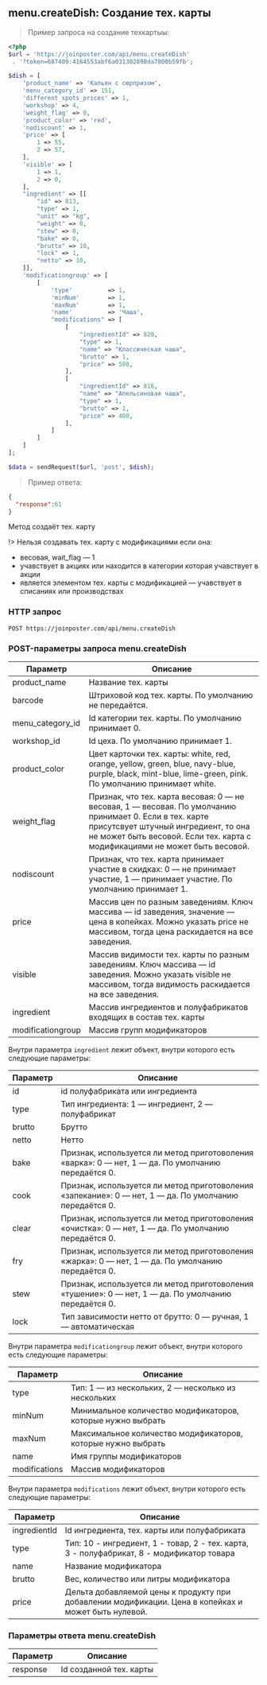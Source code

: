 ## menu.createDish: Создание тех. карты

> Пример запроса на создание техкартыы:

```php
<?php
$url = 'https://joinposter.com/api/menu.createDish'
 . '?token=687409:4164553abf6a031302898da7800b59fb';

$dish = [
    'product_name' => 'Кальян с сюрпризом',
    'menu_category_id' => 151,
    'different_spots_prices' => 1,
    'workshop' => 4,
    'weight_flag' => 0,
    'product_color' => 'red',
    'nodiscount' => 1,
    'price' => [
        1 => 55,
        2 => 57,
    ],
    'visible' => [
        1 => 1,
        2 => 0,
    ],
    "ingredient" => [[
        "id" => 813,
        "type" => 1,
        "unit" => "kg",
        "weight" => 0,
        "stew" => 0,
        "bake" => 0,
        "brutto" => 10,
        "lock" => 1,
        "netto" => 10,
    ]],
    'modificationgroup' => [
        [
            'type'          => 1,
            'minNum'        => 1,
            'maxNum'        => 1,
            'name'          => 'Чаша',
            "modifications" => [
                [
                    "ingredientId" => 820,
                    "type" => 1,
                    "name" => "Классическая чаша",
                    "brutto" => 1,
                    "price" => 500,
                ],
                [
                    "ingredientId" => 816,
                    "name" => "Апельсиновая чаша",
                    "type" => 1,
                    "brutto" => 1,
                    "price" => 400,
                ],
            ]
        ]
    ]
];

$data = sendRequest($url, 'post', $dish);
```

> Пример ответа:

```json
{
  "response":61
}
```

Метод создаёт тех. карту

!>     Нельзя создавать тех. карту с модификациями если она:    
  - весовая, wait_flag — 1
  - учавствует в акциях или находится в категории которая учавствует в акции
  - является элементом тех. карты с модификацией
  — учавствует в списаниях или производствах

### HTTP запрос

`POST https://joinposter.com/api/menu.createDish`

### POST-параметры запроса menu.createDish

Параметр | Описание
-------- | --------
product_name | Название тех. карты
barcode | Штриховой код тех. карты. По умолчанию не передаётся.
menu_category_id | Id категории тех. карты. По умолчанию принимает 0.
workshop_id | Id цеха. По умолчанию принимает 1.
product_color | Цвет карточки тех. карты: white, red, orange, yellow, green, blue, navy-blue, purple, black, mint-blue, lime-green, pink. По умолчанию принимает white.
weight_flag | Признак, что тех. карта весовая: 0 — не весовая, 1 — весовая. По умолчанию принимает 0. Если в тех. карте присутсвует штучный ингредиент, то она не может быть весовой. Если тех. карта с модификациями не может быть весовой.
nodiscount | Признак, что тех. карта  принимает участие в скидках: 0 — не принимает участие, 1 — принимает участие. По умолчанию принимает 1.
price | Массив цен по разным заведениям. Ключ массива — id заведения, значение — цена в копейках. Можно указать price не массивом, тогда цена раскидается на все заведения.
visible | Массив видимости тех. карты по разным заведениям. Ключ массива — id заведения. Можно указать visible не массивом, тогда видимость раскидается на все заведения.
ingredient | Массив ингредиентов и полуфабрикатов входящих в состав тех. карты
modificationgroup | Массив групп модификаторов

Внутри параметра `ingredient` лежит объект, внутри которого есть следующие параметры:

Параметр | Описание
-------- | --------
id | id полуфабриката или ингредиента 
type | Тип ингредиента: 1 — ингредиент, 2 — полуфабрикат
brutto | Брутто
netto | Нетто
bake | Признак, используется ли метод приготоволения «варка»: 0 — нет, 1 — да. По умолчанию передаётся 0.
cook | Признак, используется ли метод приготоволения «запекание»: 0 — нет, 1 — да. По умолчанию передаётся 0.
clear | Признак, используется ли метод приготоволения «очистка»: 0 — нет, 1 — да. По умолчанию передаётся 0.
fry | Признак, используется ли метод приготоволения «жарка»: 0 — нет, 1 — да. По умолчанию передаётся 0.
stew | Признак, используется ли метод приготоволения «тушение»: 0 — нет, 1 — да. По умолчанию передаётся 0.
lock | Тип зависимости нетто от брутто: 0 — ручная, 1 — автоматическая

Внутри параметра `modificationgroup` лежит объект, внутри которого есть следующие параметры:

Параметр | Описание
-------- | --------
type | Тип: 1 — из нескольких, 2 — несколько из нескольких
minNum | Минимальное количество модификаторов, которые нужно выбрать
maxNum | Максимальное количество модификаторов, которые нужно выбрать
name | Имя группы модификаторов
modifications | Массив модификаторов

Внутри параметра `modifications` лежит объект, внутри которого есть следующие параметры:

Параметр | Описание
-------- | --------
ingredientId | Id ингредиента, тех. карты или полуфабриката
type | Тип: 10 - ингредиент, 1 - товар, 2 - тех. карта, 3 - полуфабрикат, 8 - модификатор товара
name | Название модификатора
brutto | Вес, количество или литры модификатора
price | Дельта добавляемой цены к продукту при добавлении модификации. Цена в копейках и может быть нулевой.

### Параметры ответа menu.createDish

Параметр | Описание
-------- | --------
response | Id созданной тех. карты
